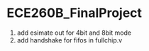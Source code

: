 # ECE260B_FinalProject
1. add esimate out for 4bit and 8bit mode
2. add handshake for fifos in fullchip.v
